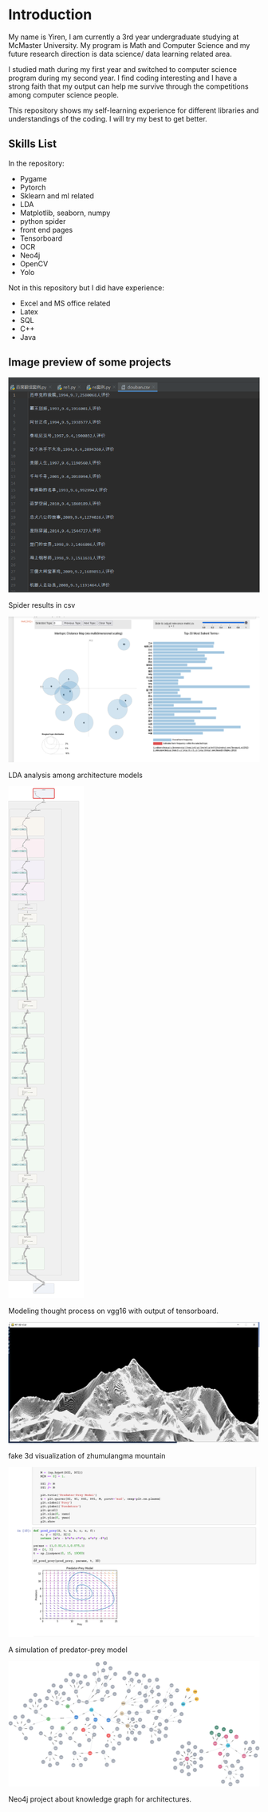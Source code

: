 # Introduction

My name is Yiren, I am currently a 3rd year undergraduate studying at McMaster University. My program is Math and Computer Science and my future research direction is data science/ data learning related area. 

I studied math during my first year and switched to computer science program during my second year. I find coding interesting and I have a strong faith that my output can help me survive through the competitions among computer science people. 

This repository shows my self-learning experience for different libraries and understandings of the coding. I will try my best to get better.

## Skills List

In the repository:

- Pygame
- Pytorch
- Sklearn and ml related
- LDA
- Matplotlib, seaborn, numpy
- python spider
- front end pages
- Tensorboard
- OCR
- Neo4j
- OpenCV
- Yolo

Not in this repository but I did have experience:

- Excel and MS office related
- Latex
- SQL
- C++
- Java

## Image preview of some projects

![plot](./imgs/spiderday1.png)

Spider results in csv

![plot](./imgs/latent_dirichlet_analysis.png)

LDA analysis among architecture models

![plot](./imgs/vgg16.jpg)

Modeling thought process on vgg16 with output of tensorboard.

![plot](./imgs/zhumu.png)

fake 3d visualization of zhumulangma mountain

![plot](./imgs/vector_field.png)

A simulation of predator-prey model

![plot](./imgs/project1overview.png)

Neo4j project about knowledge graph for architectures.
